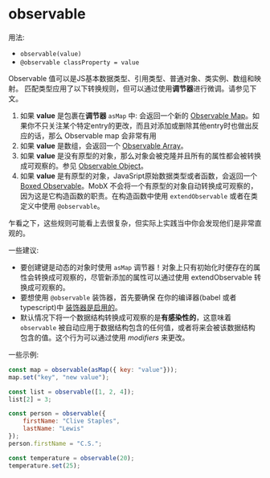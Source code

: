 # observable

用法:
* `observable(value)`
* `@observable classProperty = value`

Observable 值可以是JS基本数据类型、引用类型、普通对象、类实例、数组和映射。
匹配类型应用了以下转换规则，但可以通过使用**调节器**进行微调。请参见下文。

1. 如果 **value** 是包裹在**调节器** `asMap` 中: 会返回一个新的 [Observable Map](map.md)。如果你不只关注某个特定entry的更改，而且对添加或删除其他entry时也做出反应的话，那么 Observable map 会非常有用
1. 如果 **value** 是数组，会返回一个 [Observable Array](array.md)。
1. 如果 **value** 是没有原型的对象，那么对象会被克隆并且所有的属性都会被转换成可观察的。参见 [Observable Object](object.md)。
1. 如果 **value** 是有原型的对象，JavaSript原始数据类型或者函数，会返回一个 [Boxed Observable](boxed.md)。MobX 不会将一个有原型的对象自动转换成可观察的，因为这是它构造函数的职责。在构造函数中使用 `extendObservable` 或者在类定义中使用 `@observable`。

乍看之下，这些规则可能看上去很复杂，但实际上实践当中你会发现他们是非常直观的。

一些建议:
* 要创建键是动态的对象时使用 `asMap` 调节器！对象上只有初始化时便存在的属性会转换成可观察的，尽管新添加的属性可以通过使用 extendObservable 转换成可观察的。
* 要想使用 `@observable` 装饰器，首先要确保 在你的编译器(babel 或者 typescript)中 [装饰器是启用的](http://mobxjs.github.io/mobx/refguide/observable-decorator.html)。
* 默认情况下将一个数据结构转换成可观察的是**有感染性的**，这意味着 `observable` 被自动应用于数据结构包含的任何值，或者将来会被该数据结构包含的值。这个行为可以通过使用 *modifiers* 来更改。

一些示例:

```javascript
const map = observable(asMap({ key: "value"}));
map.set("key", "new value");

const list = observable([1, 2, 4]);
list[2] = 3;

const person = observable({
    firstName: "Clive Staples",
    lastName: "Lewis"
});
person.firstName = "C.S.";

const temperature = observable(20);
temperature.set(25);
```
